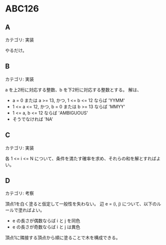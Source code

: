 # ABC126

## A
カテゴリ: 実装

やるだけ。

## B
カテゴリ: 実装

a を上2桁に対応する整数、b を下2桁に対応する整数とする。
解は、

* a = 0 または a >= 13, かつ, 1 <= b <= 12 ならば 'YYMM'
* 1 <= a <= 12, かつ, b = 0 または b >= 13 ならば 'MMYY'
* 1 <= a, b <= 12 ならば 'AMBIGUOUS'
* そうでなければ 'NA'

## C
カテゴリ: 実装

各 1 <= i <= N について、条件を満たす確率を求め、それらの和を解とすればよい。

## D
カテゴリ: 考察

頂点1を白く塗ると仮定して一般性を失わない。
辺 e = (i, j) について、以下のルールで塗ればよい。

* e の長さが偶数ならば i と j を同色
* e の長さが奇数ならば i と j は異色

頂点1に隣接する頂点から順に塗ることで木を構成できる。
